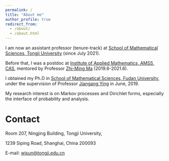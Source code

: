 ```yaml
---
permalink: /
title: "About me"
author_profile: true
redirect_from: 
  - /about/
  - /about.html
---
```


I am now an assistant professor (tenure-track) at [School of Mathematical Sciences, Tongji University](https://math.tongji.edu.cn) (since July 2021). 

Before that, I was a postdoc at [Institute of Applied Mathematics, AMSS, CAS](http://amt.amss.cas.cn), mentored by Professor [Zhi-Ming Ma](http://homepage.amss.ac.cn/research/homePage/8eb59241e2e74d828fb84eec0efadba5/myHomePage.html) (2019.6-2021.6).

I obtained my Ph.D in [School of Mathematical Sciences, Fudan University](https://math.fudan.edu.cn), under the supervision of Professor [Jiangang Ying](https://math.fudan.edu.cn/fa/5d/c30607a326237/page.htm) in June, 2019. 

My research interest is on Markov processes and Dirichlet forms, especially the interface of probability and analysis. 


Contact 
======
Room 207, Ningjing Building, Tongji University,

1239 Siping Road, Shanghai, China 200093

E-mail: wjsun@tongji.edu.cn

